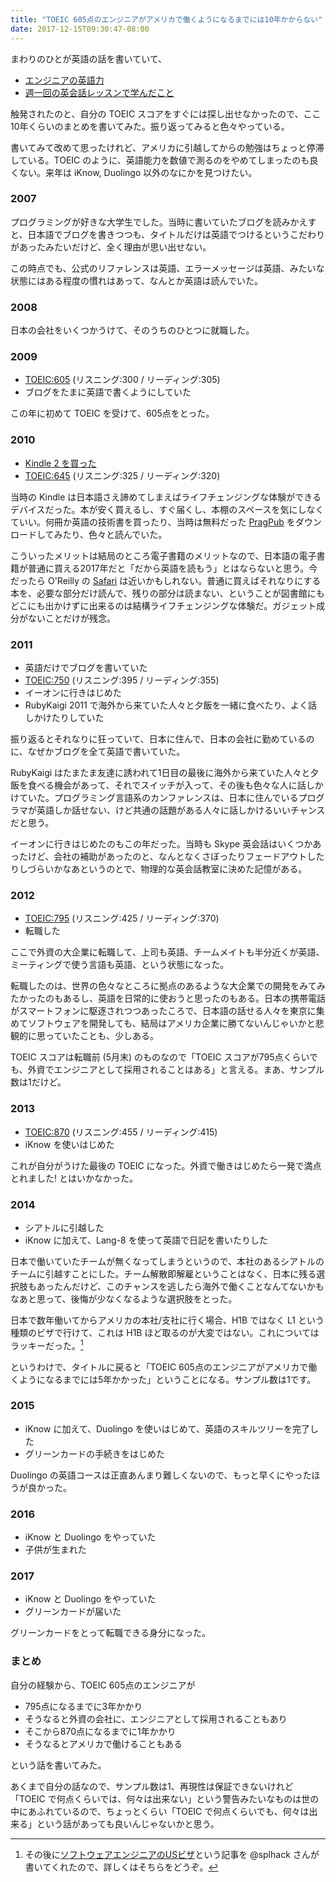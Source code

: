 ```yaml
---
title: "TOEIC 605点のエンジニアがアメリカで働くようになるまでには10年かからない"
date: 2017-12-15T09:30:47-08:00
---
```


まわりのひとが英語の話を書いていて、

* [エンジニアの英語力](http://fushiroyama.hatenablog.com/entry/2017/12/13/150553)
* [週一回の英会話レッスンで学んだこと](http://punchdrunker.hatenablog.jp/entry/2017/12/15/091222)

触発されたのと、自分の TOEIC スコアをすぐには探し出せなかったので、ここ10年くらいのまとめを書いてみた。振り返ってみると色々やっている。

書いてみて改めて思ったけれど、アメリカに引越してからの勉強はちょっと停滞している。TOEIC のように、英語能力を数値で測るのをやめてしまったのも良くない。来年は iKnow, Duolingo 以外のなにかを見つけたい。

### 2007

プログラミングが好きな大学生でした。当時に書いていたブログを読みかえすと、日本語でブログを書きつつも、タイトルだけは英語でつけるというこだわりがあったみたいだけど、全く理由が思い出せない。

この時点でも、公式のリファレンスは英語、エラーメッセージは英語、みたいな状態にはある程度の慣れはあって、なんとか英語は読んでいた。

### 2008

日本の会社をいくつかうけて、そのうちのひとつに就職した。

### 2009

* [TOEIC:605](https://blog.8-p.info/2009/08/toeic) (リスニング:300 / リーディング:305)
* ブログをたまに英語で書くようにしていた

この年に初めて TOEIC を受けて、605点をとった。

### 2010

* [Kindle 2 を買った](https://blog.8-p.info/2010/14-kindle-2)
* [TOEIC:645](https://blog.8-p.info/2010/32-toeic) (リスニング:325 / リーディング:320)

当時の Kindle は日本語さえ諦めてしまえばライフチェンジングな体験ができるデバイスだった。本が安く買えるし、すぐ届くし、本棚のスペースを気にしなくていい。何冊か英語の技術書を買ったり、当時は無料だった [PragPub](https://pragprog.com/magazines) をダウンロードしてみたり、色々と読んでいた。

こういったメリットは結局のところ電子書籍のメリットなので、日本語の電子書籍が普通に買える2017年だと「だから英語を読もう」とはならないと思う。今だったら O'Reilly の [Safari](https://www.safaribooksonline.com/) は近いかもしれない。普通に買えばそれなりにする本を、必要な部分だけ読んで、残りの部分は読まない、ということが図書館にもどこにも出かけずに出来るのは結構ライフチェンジングな体験だ。ガジェット成分がないことだけが残念。

### 2011

* 英語だけでブログを書いていた
* [TOEIC:750](https://blog.8-p.info/2011/11/21/toeic.html) (リスニング:395 / リーディング:355)
* イーオンに行きはじめた
* RubyKaigi 2011 で海外から来ていた人々と夕飯を一緒に食べたり、よく話しかけたりしていた

振り返るとそれなりに狂っていて、日本に住んで、日本の会社に勤めているのに、なぜかブログを全て英語で書いていた。

RubyKaigi はたまたま友達に誘われて1日目の最後に海外から来ていた人々と夕飯を食べる機会があって、それでスイッチが入って、その後も色々な人に話しかけていた。プログラミング言語系のカンファレンスは、日本に住んでいるプログラマが英語しか話せない、けど共通の話題がある人々に話しかけるいいチャンスだと思う。

イーオンに行きはじめたのもこの年だった。当時も Skype 英会話はいくつかあったけど、会社の補助があったのと、なんとなくさぼったりフェードアウトしたりしづらいかなあというのとで、物理的な英会話教室に決めた記憶がある。

### 2012

* [TOEIC:795](http://2012.8-p.info/english/7/19/toeic) (リスニング:425 / リーディング:370)
* 転職した

ここで外資の大企業に転職して、上司も英語、チームメイトも半分近くが英語、ミーティングで使う言語も英語、という状態になった。

転職したのは、世界の色々なところに拠点のあるような大企業での開発をみてみたかったのもあるし、英語を日常的に使おうと思ったのもある。日本の携帯電話がスマートフォンに駆逐されつつあったころで、日本語の話せる人々を東京に集めてソフトウェアを開発しても、結局はアメリカ企業に勝てないんじゃいかと悲観的に思っていたことも、少しある。

TOEIC スコアは転職前 (5月末) のものなので「TOEIC スコアが795点くらいでも、外資でエンジニアとして採用されることはある」と言える。まあ、サンプル数は1だけど。

### 2013

* [TOEIC:870](http://2013.8-p.info/04/08-untitled.html) (リスニング:455 / リーディング:415)
* iKnow を使いはじめた

これが自分がうけた最後の TOEIC になった。外資で働きはじめたら一発で満点とれました! とはいかなかった。

### 2014

* シアトルに引越した
* iKnow に加えて、Lang-8 を使って英語で日記を書いたりした

日本で働いていたチームが無くなってしまうというので、本社のあるシアトルのチームに引越すことにした。チーム解散即解雇ということはなく、日本に残る選択肢もあったんだけど、このチャンスを逃したら海外で働くことなんてないかもなあと思って、後悔が少なくなるような選択肢をとった。

日本で数年働いてからアメリカの本社/支社に行く場合、H1B ではなく L1 という種類のビザで行けて、これは H1B ほど取るのが大変ではない。これについてはラッキーだった。[^VISA]

というわけで、タイトルに戻ると「TOEIC 605点のエンジニアがアメリカで働くようになるまでには5年かかった」ということになる。サンプル数は1です。

### 2015

* iKnow に加えて、Duolingo を使いはじめて、英語のスキルツリーを完了した
* グリーンカードの手続きをはじめた

Duolingo の英語コースは正直あんまり難しくないので、もっと早くにやったほうが良かった。

### 2016

* iKnow と Duolingo をやっていた
* 子供が生まれた

### 2017

* iKnow と Duolingo をやっていた
* グリーンカードが届いた

グリーンカードをとって転職できる身分になった。

### まとめ

自分の経験から、TOEIC 605点のエンジニアが

* 795点になるまでに3年かかり
* そうなると外資の会社に、エンジニアとして採用されることもあり
* そこから870点になるまでに1年かかり
* そうなるとアメリカで働けることもある

という話を書いてみた。

あくまで自分の話なので、サンプル数は1、再現性は保証できないけれど「TOEIC で何点くらいでは、何々は出来ない」という警告みたいなものは世の中にあふれているので、ちょっとくらい「TOEIC で何点くらいでも、何々は出来る」という話があっても良いんじゃないかと思う。

[^VISA]: その後に[ソフトウェアエンジニアのUSビザ](https://medium.com/@sakamoto.kazuki/2017-12-demystifying-us-visa-f596529701a3)という記事を @splhack さんが書いてくれたので、詳しくはそちらをどうぞ。
